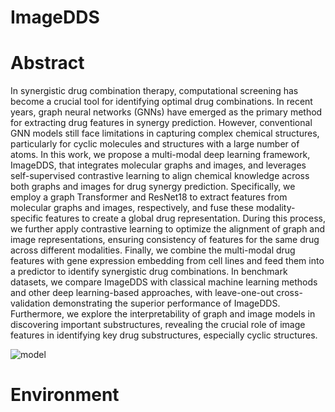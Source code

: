 # ImageDDS

# Abstract
In synergistic drug combination therapy, computational screening has become a crucial tool for identifying optimal drug combinations. In recent years, graph neural networks (GNNs) have emerged as the primary method for extracting drug features in synergy prediction. However, conventional GNN models still face limitations in capturing complex chemical structures, particularly for cyclic molecules and structures with a large number of atoms. In this work, we propose a multi-modal deep learning framework, ImageDDS, that integrates molecular graphs and images, and leverages self-supervised contrastive learning to align chemical knowledge across both graphs and images for drug synergy prediction. Specifically, we employ a graph Transformer and ResNet18 to extract features from molecular graphs and images, respectively, and fuse these modality-specific features to create a global drug representation. During this process, we further apply contrastive learning to optimize the alignment of graph and image representations, ensuring consistency of features for the same drug across different modalities. Finally, we combine the multi-modal drug features with gene expression embedding from cell lines and feed them into a predictor to identify synergistic drug combinations. In benchmark datasets, we compare ImageDDS with classical machine learning methods and other deep learning-based approaches, with leave-one-out cross-validation demonstrating the superior performance of ImageDDS. Furthermore, we explore the interpretability of graph and image models in discovering important substructures, revealing the crucial role of image features in identifying key drug substructures, especially cyclic structures.

![model]()

# Environment
